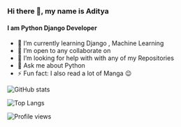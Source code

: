 ### Hi there 👋, my name is Aditya
#### I am Python Django Developer
<!-- ![I am Python Django Developer](https://arturssmirnovs.github.io/github-profile-readme-generator/images/banner.png) -->


- 🌱 I’m currently learning Django , Machine Learning 
- 👯 I’m open to any collaborate on
- 🤔 I’m looking for help with with any of my Repositories 
- 💬 Ask me about Python 
- ⚡ Fun fact: I also read a lot of Manga 😉 

<!-- 
[<img src='https://cdn.jsdelivr.net/npm/simple-icons@3.0.1/icons/github.svg' alt='github' height='40'>](https://github.com/Aditya-aot)   -->

<!-- <a href='https://docs.github.com/en/developers'><img src='https://raw.githubusercontent.com/acervenky/animated-github-badges/master/assets/devbadge.gif' width='40' height='40'></a> <a href='https://github.com/pricing'><img src='https://raw.githubusercontent.com/acervenky/animated-github-badges/master/assets/pro.gif' width='40' height='40'></a>  -->

![GitHub stats](https://github-readme-stats.vercel.app/api?username=aditya-aot&&show_icons=true&title_color=ffffff&icon_color=bb2acf&text_color=daf7dc&bg_color=151515)  

![Top Langs](https://github-readme-stats-anuraghazra1.vercel.app/api/top-langs/?username=aditya-aot&layout=compact&theme=material-palenight)

<!-- ![GitHub Activity Graph](https://activity-graph.herokuapp.com/graph?username=Aditya-aot&theme=react-dark)  -->
<!-- <img src='https://activity-graph.herokuapp.com/graph?username=Aditya-aot&theme=react-dark' width='500' height='200'> -->

![Profile views](https://gpvc.arturio.dev/Aditya-aot)

